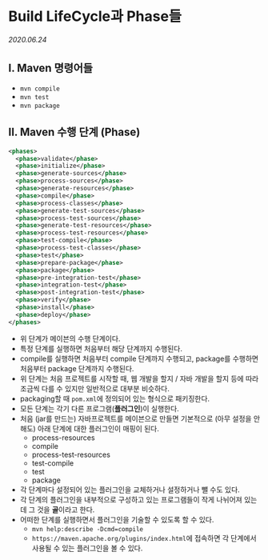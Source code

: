 # Build LifeCycle과 Phase들

###### 2020.06.24

## I. Maven 명령어들
- `mvn compile`
- `mvn test`
- `mvn package`

## II. Maven 수행 단계 (Phase)
```xml
<phases>
  <phase>validate</phase>
  <phase>initialize</phase>
  <phase>generate-sources</phase>
  <phase>process-sources</phase>
  <phase>generate-resources</phase>
  <phase>compile</phase>
  <phase>process-classes</phase>
  <phase>generate-test-sources</phase>
  <phase>process-test-sources</phase>
  <phase>generate-test-resources</phase>
  <phase>process-test-resources</phase>
  <phase>test-compile</phase>
  <phase>process-test-classes</phase>
  <phase>test</phase>
  <phase>prepare-package</phase>
  <phase>package</phase>
  <phase>pre-integration-test</phase>
  <phase>integration-test</phase>
  <phase>post-integration-test</phase>
  <phase>verify</phase>
  <phase>install</phase>
  <phase>deploy</phase>
</phases>
```
- 위 단계가 메이븐의 수행 단계이다.
- 특정 단계를 실행하면 처음부터 해당 단계까지 수행된다.
- compile를 실행하면 처음부터 compile 단계까지 수행되고, package를 수행하면 처음부터 package 단계까지 수행된다.
- 위 단계는 처음 프로젝트를 시작할 때, 웹 개발을 할지 / 자바 개발을 할지 등에 따라 조금씩 다를 수 있지만 일반적으로 대부분 비슷하다.
- packaging할 때 `pom.xml`에 정의되어 있는 형식으로 패키징한다.
- 모든 단계는 각기 다른 프로그램(**플러그인**)이 실행한다.
- 처음 (jar를 만드는) 자바프로젝트를 메이븐으로 만들면 기본적으로 (아무 설정을 안해도) 아래 단계에 대한 플러그인이 매핑이 된다.
  - process-resources
  - compile
  - process-test-resources
  - test-compile
  - test
  - package
- 각 단계마다 설정되어 있는 플러그인을 교체하거나 설정하거나 뺄 수도 있다.
- 각 단계의 플러그인을 내부적으로 구성하고 있는 프로그램들이 작게 나뉘어져 있는데 그 것을 **골**이라고 한다.
- 어떠한 단계를 실행하면서 플러그인을 기술할 수 있도록 할 수 있다.
  - `mvn help:describe -Dcmd=compile`
  - `https://maven.apache.org/plugins/index.html`에 접속하면 각 단계에서 사용될 수 있는 플러그인을 볼 수 있다.